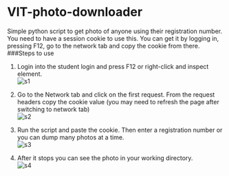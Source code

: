 # VIT-photo-downloader
Simple python script to get photo of anyone using their registration number. <br>
You need to have a session cookie to use this. You can get it by logging in, pressing F12, go to the network tab and copy the cookie from there.<br>
###Steps to use
1. Login into the student login and press F12 or right-click and inspect element.<br>
![s1](https://github.com/ujjwal96/VIT-photo-downloader/blob/master/Screenshots/s1.JPG)

2. Go to the Network tab and click on the first request. From the request headers copy the cookie value (you may need to refresh the page after switching to network tab) <br>
![s2](https://github.com/ujjwal96/VIT-photo-downloader/blob/master/Screenshots/s2.JPG)

3. Run the script and paste the cookie. Then enter a registration number or you can dump many photos at a time.<br>
![s3](https://github.com/ujjwal96/VIT-photo-downloader/blob/master/Screenshots/s3.JPG)

4. After it stops you can see the photo in your working directory.<br>
![s4](https://github.com/ujjwal96/VIT-photo-downloader/blob/master/Screenshots/s4.JPG)
